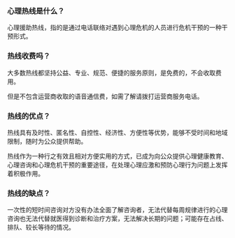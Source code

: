 ### 心理热线是什么？

心理援助热线，指的是通过电话联络对遇到心理危机的人员进行危机干预的一种干预形式。

### 热线收费吗？

大多数热线都坚持公益、专业、规范、便捷的服务原则，是免费的，不会收取费用。

但是不包含运营商收取的语音通信费，如需了解请拨打运营商服务电话。

### 热线的优点？

热线具有及时性、匿名性、自控性、经济性、方便性等优势，能够不受时间和地域限制，随时为公众提供帮助。

热线作为一种行之有效且相对方便实用的方式，已成为向公众提供心理健康教育、心理咨询和心理危机干预的重要途径，在处理心理应激和预防心理行为问题上发挥着积极作用。

### 热线的缺点？

一次性的短时间咨询对方没有办法全面了解咨询者，无法代替每周规律进行的心理咨询也无法代替就医得到诊断和治疗方案，无法解决长期的问题；可能存在占线、排队、较长等待的情况。
